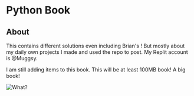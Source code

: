 # Python Book
## About
This contains different solutions even including Brian's [<Practicle Introduction To Python>](https://www.brianheinold.net/python/python_book.html)! But mostly about my daily own projects I made and used the repo to post. My Replit account is @Muggsy.

I am still adding items to this book. This will be at least 100MB book! A big book!

![What?](https://media.giphy.com/media/vFKqnCdLPNOKc/giphy.gif)
